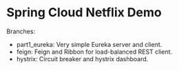 # Spring Cloud Netflix Demo

Branches:

* part1_eureka: Very simple Eureka server and client.
* feign: Feign and Ribbon for load-balanced REST client.
* hystrix: Circuit breaker and hystrix dashboard.